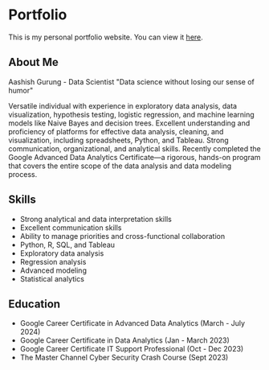 # Portfolio

This is my personal portfolio website. You can view it [here](https://watashiaashishgurung.github.io/Portfolio/).

## About Me

Aashish Gurung - Data Scientist
"Data science without losing our sense of humor"

Versatile individual with experience in exploratory data analysis, data visualization, hypothesis testing, logistic regression, and machine learning models like Naive Bayes and decision trees. Excellent understanding and proficiency of platforms for effective data analysis, cleaning, and visualization, including spreadsheets, Python, and Tableau. Strong communication, organizational, and analytical skills. Recently completed the Google Advanced Data Analytics Certificate—a rigorous, hands-on program that covers the entire scope of the data analysis and data modeling process.

## Skills

- Strong analytical and data interpretation skills
- Excellent communication skills
- Ability to manage priorities and cross-functional collaboration
- Python, R, SQL, and Tableau
- Exploratory data analysis
- Regression analysis
- Advanced modeling
- Statistical analytics

## Education

- Google Career Certificate in Advanced Data Analytics (March - July 2024)
- Google Career Certificate in Data Analytics (Jan - March 2023)
- Google Career Certificate IT Support Professional (Oct - Dec 2023)
- The Master Channel Cyber Security Crash Course (Sept 2023)
